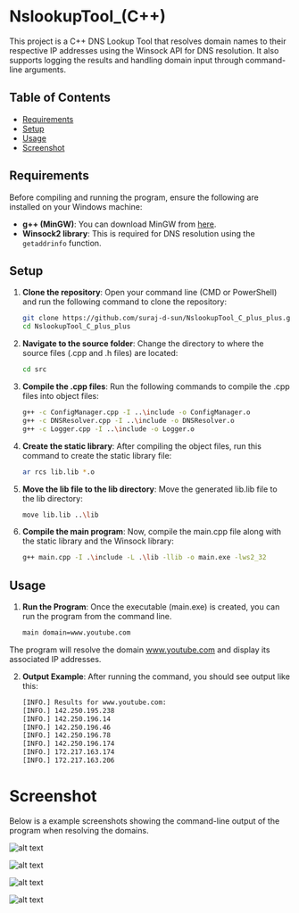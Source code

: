 # NslookupTool_(C++)

This project is a C++ DNS Lookup Tool that resolves domain names to their respective IP addresses using the Winsock API for DNS resolution. It also supports logging the results and handling domain input through command-line arguments.

## Table of Contents

- [Requirements](#requirements)
- [Setup](#setup)
- [Usage](#usage)
- [Screenshot](#screenshot)

## Requirements

Before compiling and running the program, ensure the following are installed on your Windows machine:

- **g++ (MinGW)**: You can download MinGW from [here](https://osdn.net/projects/mingw/releases/).
- **Winsock2 library**: This is required for DNS resolution using the `getaddrinfo` function.

## Setup

1. **Clone the repository**:
   Open your command line (CMD or PowerShell) and run the following command to clone the repository:
   
   ```bash
   git clone https://github.com/suraj-d-sun/NslookupTool_C_plus_plus.git
   cd NslookupTool_C_plus_plus

2. **Navigate to the source folder**: 
    Change the directory to where the source files (.cpp and .h files) are located:
    ```bash
    cd src

3. **Compile the .cpp files**: Run the following commands to compile the .cpp files into object files:
    ```bash
    g++ -c ConfigManager.cpp -I ..\include -o ConfigManager.o
    g++ -c DNSResolver.cpp -I ..\include -o DNSResolver.o
    g++ -c Logger.cpp -I ..\include -o Logger.o

4. **Create the static library**: After compiling the object files, run this command to create the static library file:
    ```bash
    ar rcs lib.lib *.o

5. **Move the lib file to the lib directory**: Move the generated lib.lib file to the lib directory:
    ```bash
    move lib.lib ..\lib

6. **Compile the main program**: Now, compile the main.cpp file along with the static library and the Winsock library:
    ```bash
    g++ main.cpp -I .\include -L .\lib -llib -o main.exe -lws2_32


## Usage
1. **Run the Program**: Once the executable (main.exe) is created, you can run the program from the command line.
    ```bash
    main domain=www.youtube.com
The program will resolve the domain www.youtube.com and display its associated IP addresses.

2. **Output Example**: After running the command, you should see output like this:
    ```bash
    [INFO.] Results for www.youtube.com:
    [INFO.] 142.250.195.238
    [INFO.] 142.250.196.14
    [INFO.] 142.250.196.46
    [INFO.] 142.250.196.78
    [INFO.] 142.250.196.174
    [INFO.] 172.217.163.174
    [INFO.] 172.217.163.206

# Screenshot
Below is a example screenshots showing the command-line output of the program when resolving the domains.

![alt text]({C964E158-3080-4849-BE4A-0A01CBCAEE9A}.png)

![alt text]({02E1DE95-C6B9-4D9C-AE54-A6348449757D}.png)

![alt text]({6B19EF4D-B32C-41DD-97AE-794F5B081B0B}.png)

![alt text]({DF20CEA7-2CCA-4790-AA49-DBBA618CF712}.png)
